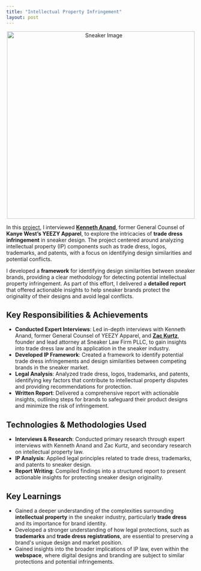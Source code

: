 ```yaml
---
title: "Intellectual Property Infringement"
layout: post
---
```


<div style="text-align: center;">
  <img src="https://images.squarespace-cdn.com/content/v1/6266e618e9da29777bb3e94a/8a5a5518-c6be-4cef-b10e-934b861d83be/Sneaker+18a.jpg?format=2500w" alt="Sneaker Image" width="500" />
</div>

In this [project](https://www.beyonceweekumbc.org/sneaker-trade-dress), I interviewed **[Kenneth Anand](https://jayaramlaw.com/kenneth-anand/)**, former General Counsel of **Kanye West’s YEEZY Apparel**, to explore the intricacies of **trade dress infringement** in sneaker design. The project centered around analyzing intellectual property (IP) components such as trade dress, logos, trademarks, and patents, with a focus on identifying design similarities and potential conflicts.



I developed a **framework** for identifying design similarities between sneaker brands, providing a clear methodology for detecting potential intellectual property infringement. As part of this effort, I delivered a **detailed report** that offered actionable insights to help sneaker brands protect the originality of their designs and avoid legal conflicts.

## Key Responsibilities & Achievements  
- **Conducted Expert Interviews**: Led in-depth interviews with Kenneth Anand, former General Counsel of YEEZY Apparel, and **[Zac Kurtz](https://www.linkedin.com/in/zakurtz/)**, founder and lead attorney at Sneaker Law Firm PLLC, to gain insights into trade dress law and its application in the sneaker industry.  
- **Developed IP Framework**: Created a framework to identify potential trade dress infringements and design similarities between competing brands in the sneaker market.  
- **Legal Analysis**: Analyzed trade dress, logos, trademarks, and patents, identifying key factors that contribute to intellectual property disputes and providing recommendations for protection.  
- **Written Report**: Delivered a comprehensive report with actionable insights, outlining steps for brands to safeguard their product designs and minimize the risk of infringement.  

## Technologies & Methodologies Used  
- **Interviews & Research**: Conducted primary research through expert interviews with Kenneth Anand and Zac Kurtz, and secondary research on intellectual property law.  
- **IP Analysis**: Applied legal principles related to trade dress, trademarks, and patents to sneaker design.  
- **Report Writing**: Compiled findings into a structured report to present actionable insights for protecting sneaker design originality.  

## Key Learnings  
- Gained a deeper understanding of the complexities surrounding **intellectual property** in the sneaker industry, particularly **trade dress** and its importance for brand identity.  
- Developed a stronger understanding of how legal protections, such as **trademarks** and **trade dress registrations**, are essential to preserving a brand's unique design and market position.  
- Gained insights into the broader implications of IP law, even within the **webspace**, where digital designs and branding are subject to similar protections and potential infringements.
